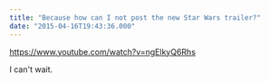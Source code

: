 ```yaml
---
title: "Because how can I not post the new Star Wars trailer?"
date: "2015-04-16T19:43:36.000"
---
```


https://www.youtube.com/watch?v=ngElkyQ6Rhs

I can't wait.
